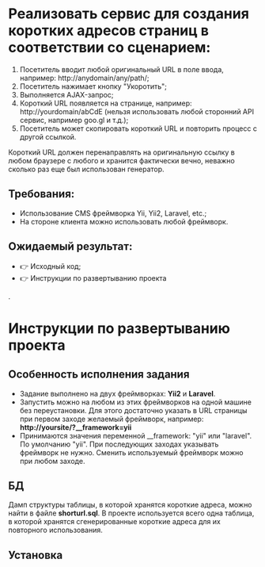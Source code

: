 
# Реализовать сервис для создания коротких адресов страниц в соответствии со сценарием:

1. Посетитель вводит любой оригинальный URL в поле ввода, например: http://anydomain/any/path/;
2. Посетитель нажимает кнопку "Укоротить";
3. Выполняется AJAX-запрос;
4. Короткий URL появляется на странице, например: http://yourdomain/abCdE (нельзя использовать любой сторонний API сервис, например goo.gl и т.д.);
5. Посетитель может скопировать короткий URL и повторить процесс с другой ссылкой.

Короткий URL должен перенаправлять на оригинальную ссылку в любом браузере с любого и хранится фактически вечно, неважно сколько раз еще был использован генератор.

## Требования:
- Использование CMS фреймворка Yii, Yii2, Laravel, etc.;
- На стороне клиента можно использовать любой фреймворк.

## Ожидаемый результат:
- :point_right: Исходный код; 
- :point_right: Инструкции по развертыванию проекта

.

# Инструкции по развертыванию проекта

## Особенность исполнения задания

- Задание выполнено на двух фреймворках: **Yii2** и **Laravel**. 
- Запустить можно на любом из этих фреймворков на одной машине без переустановки. Для этого достаточно указать в URL страницы при первом заходе желаемый фреймворк, например: **http://yoursite/?__framework=yii**
- Принимаются значения переменной __framework: "yii" или "laravel". По умолчанию "yii". При последующих заходах указывать фреймворк не нужно. Сменить используемый фреймворк можно при любом заходе.

## БД
Дамп структуры таблицы, в которой хранятся короткие адреса, можно найти в файле **shorturl.sql**. В проекте используется всего одна таблица, в которой хранятся сгенерированные короткие адреса для их повторного использования.

## Установка
